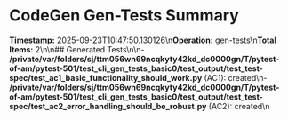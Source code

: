 # CodeGen Gen-Tests Summary

**Timestamp:** 2025-09-23T10:47:50.130126\n**Operation:** gen-tests\n**Total Items:** 2\n\n## Generated Tests\n\n- **/private/var/folders/sj/ttm056wn69ncqkyty42kd_dc0000gn/T/pytest-of-am/pytest-501/test_cli_gen_tests_basic0/test_output/test_test-spec/test_ac1_basic_functionality_should_work.py** (AC1): created\n- **/private/var/folders/sj/ttm056wn69ncqkyty42kd_dc0000gn/T/pytest-of-am/pytest-501/test_cli_gen_tests_basic0/test_output/test_test-spec/test_ac2_error_handling_should_be_robust.py** (AC2): created\n